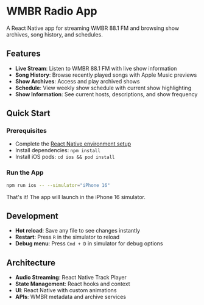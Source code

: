 # WMBR Radio App

A React Native app for streaming WMBR 88.1 FM and browsing show archives, song history, and schedules.

## Features

- **Live Stream**: Listen to WMBR 88.1 FM with live show information
- **Song History**: Browse recently played songs with Apple Music previews
- **Show Archives**: Access and play archived shows
- **Schedule**: View weekly show schedule with current show highlighting
- **Show Information**: See current hosts, descriptions, and show frequency

## Quick Start

### Prerequisites
- Complete the [React Native environment setup](https://reactnative.dev/docs/set-up-your-environment)
- Install dependencies: `npm install`
- Install iOS pods: `cd ios && pod install`

### Run the App
```bash
npm run ios -- --simulator="iPhone 16"
```

That's it! The app will launch in the iPhone 16 simulator.

## Development

- **Hot reload**: Save any file to see changes instantly
- **Restart**: Press `R` in the simulator to reload
- **Debug menu**: Press `Cmd + D` in simulator for debug options

## Architecture

- **Audio Streaming**: React Native Track Player
- **State Management**: React hooks and context
- **UI**: React Native with custom animations
- **APIs**: WMBR metadata and archive services